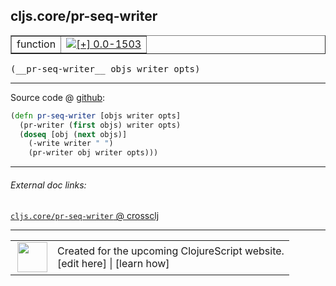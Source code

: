 ## cljs.core/pr-seq-writer



 <table border="1">
<tr>
<td>function</td>
<td><a href="https://github.com/cljsinfo/cljs-api-docs/tree/0.0-1503"><img valign="middle" alt="[+] 0.0-1503" title="Added in 0.0-1503" src="https://img.shields.io/badge/+-0.0--1503-lightgrey.svg"></a> </td>
</tr>
</table>


 <samp>
(__pr-seq-writer__ objs writer opts)<br>
</samp>

---







Source code @ [github](https://github.com/clojure/clojurescript/blob/r1.8.34/src/main/cljs/cljs/core.cljs#L9123-L9127):

```clj
(defn pr-seq-writer [objs writer opts]
  (pr-writer (first objs) writer opts)
  (doseq [obj (next objs)]
    (-write writer " ")
    (pr-writer obj writer opts)))
```

<!--
Repo - tag - source tree - lines:

 <pre>
clojurescript @ r1.8.34
└── src
    └── main
        └── cljs
            └── cljs
                └── <ins>[core.cljs:9123-9127](https://github.com/clojure/clojurescript/blob/r1.8.34/src/main/cljs/cljs/core.cljs#L9123-L9127)</ins>
</pre>

-->

---



###### External doc links:

[`cljs.core/pr-seq-writer` @ crossclj](http://crossclj.info/fun/cljs.core.cljs/pr-seq-writer.html)<br>

---

 <table>
<tr><td>
<img valign="middle" align="right" width="48px" src="http://i.imgur.com/Hi20huC.png">
</td><td>
Created for the upcoming ClojureScript website.<br>
[edit here] | [learn how]
</td></tr></table>

[edit here]:https://github.com/cljsinfo/cljs-api-docs/blob/master/cljsdoc/cljs.core/pr-seq-writer.cljsdoc
[learn how]:https://github.com/cljsinfo/cljs-api-docs/wiki/cljsdoc-files

<!--

This information was too distracting to show to readers, but I'll leave it
commented here since it is helpful to:

- pretty-print the data used to generate this document
- and show how to retrieve that data



The API data for this symbol:

```clj
{:ns "cljs.core",
 :name "pr-seq-writer",
 :type "function",
 :signature ["[objs writer opts]"],
 :source {:code "(defn pr-seq-writer [objs writer opts]\n  (pr-writer (first objs) writer opts)\n  (doseq [obj (next objs)]\n    (-write writer \" \")\n    (pr-writer obj writer opts)))",
          :title "Source code",
          :repo "clojurescript",
          :tag "r1.8.34",
          :filename "src/main/cljs/cljs/core.cljs",
          :lines [9123 9127]},
 :full-name "cljs.core/pr-seq-writer",
 :full-name-encode "cljs.core/pr-seq-writer",
 :history [["+" "0.0-1503"]]}

```

Retrieve the API data for this symbol:

```clj
;; from Clojure REPL
(require '[clojure.edn :as edn])
(-> (slurp "https://raw.githubusercontent.com/cljsinfo/cljs-api-docs/catalog/cljs-api.edn")
    (edn/read-string)
    (get-in [:symbols "cljs.core/pr-seq-writer"]))
```

-->
